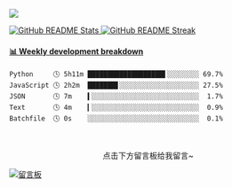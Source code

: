 ![](https://count.getloli.com/get/@xsk666)
<section>
    <a href="https://github.com/anuraghazra/github-readme-stats">
        <img src="https://github-readme-stats.vercel.app/api?username=xsk666&show_icons=true&bg_color=0,ffafbd,ffc3a0&icon_color=fff&title_color=fff&text_color=fff" alt="GitHub README Stats" />
        <img src="https://github-readme-streak-stats.herokuapp.com?user=xsk666&background=A0D8EF&border=ABCED8&stroke=FFF1CF&ring=D6E9CA&fire=F5B1AA&currStreakNum=595857&sideNums=7D7D7D&currStreakLabel=CE5242&sideLabels=E9546B&dates=5A79BA" alt="GitHub README Streak" />
    </a>
</section>

<!-- waka-box start -->
#### <a href="https://gist.github.com/b6e3cb8443b2dd0db9ec98b1211f346d" target="_blank">📊 Weekly development breakdown</a>
```text
Python     🕓 5h11m ███████████████████▌░░░░░░░░ 69.7%
JavaScript 🕓 2h2m  ███████▋░░░░░░░░░░░░░░░░░░░░ 27.5%
JSON       🕓 7m    ▍░░░░░░░░░░░░░░░░░░░░░░░░░░░  1.7%
Text       🕓 4m    ▎░░░░░░░░░░░░░░░░░░░░░░░░░░░  0.9%
Batchfile  🕓 0s    ░░░░░░░░░░░░░░░░░░░░░░░░░░░░  0.1%
```
<!-- Powered by https://github.com/YouEclipse/waka-box-go . -->
<!-- waka-box end -->
   

<br>
<p style="width:500px;display:flex;justify-content:center;">点击下方留言板给我留言~</p>    
<a href="https://api.moedog.org/room/@xsk666.github?title=xsk666%E7%9A%84Github%E7%95%99%E8%A8%80%E6%9D%BF">
   <img title="嘻嘻" src="https://api.moedog.org/room/@xsk666.github/svg?width=500&height=150&limit=20&theme=light&title=xsk666@GitHub:%20~&fontSize=14" alt="留言板"/>
</a>
